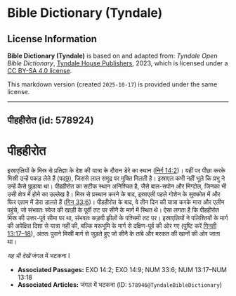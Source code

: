 # Bible Dictionary (Tyndale)

## License Information

**Bible Dictionary (Tyndale)** is based on and adapted from: _Tyndale Open Bible Dictionary_, [Tyndale House Publishers](https://tyndaleopenresources.com/), 2023, which is licensed under a [CC BY-SA 4.0 license](https://creativecommons.org/licenses/by-sa/4.0/legalcode.en).

This markdown version (created `2025-10-17`) is provided under the same license.



--------------------------------

## पीहहीरोत (id: 578924)

पीहहीरोत
========

इस्राएलियों के मिस्र से प्रतिज्ञा के देश की यात्रा के दौरान डेरे का स्थान ([निर्ग 14:2](https://ref.ly/Exod14:2))। यहीं पर पीछा करके मिस्री उन्हें पकड़ लेते हैं (पद[9](https://ref.ly/Exod14:9)), जिससे लाल समुद्र पर मुक्ति मिलती है। इस्राएल कभी नहीं भूले कि प्रभु ने उन्हें कैसे छुड़ाया था। पीहहीरोत का सटीक स्थान अनिश्चित है, जैसे बाल\-सपोन और मिग्दोल, जिनका भी उसी क्षेत्र में होने का उल्लेख है। मिस्र से प्रस्थान करने के बाद, इस्राएली पहले गोशेन के सुक्कोत में और फिर एताम में डेरा डालते हैं ([गिन 33:6](https://ref.ly/Num33:6))। पीहहीरोत के बाद, वे तीन दिन की यात्रा करके मारा और एलीम पहुंचे, जो संभवतः स्वेज की खाड़ी के पूर्वी तट पर सीनै के मार्ग में स्थित थे। ऐसा लगता है कि पीहहीरोत मिस्र की उत्तर\-पूर्व सीमा पर था, संभवतः कड़वी झीलों के पश्चिमी तट पर। इस्राएलियों ने पलिश्तियों के मार्ग की अपेक्षित दिशा से यात्रा नहीं की, बल्कि मरूभूमि के मार्ग से दक्षिण\-पूर्व की ओर गए (पुष्टि करें [गिनती 13:17–18](https://ref.ly/Num13:17-Num13:18)), अंततः पुराने मिस्री मार्ग से जुड़ते हुए जो सीनै के तांबे और मरकत की खानों की ओर जाता था।

*यह भी देखें* जंगल में भटकना I

* **Associated Passages:** EXO 14:2; EXO 14:9; NUM 33:6; NUM 13:17–NUM 13:18
* **Associated Articles:** जंगल में भटकना (ID: `578946@TyndaleBibleDictionary`)

